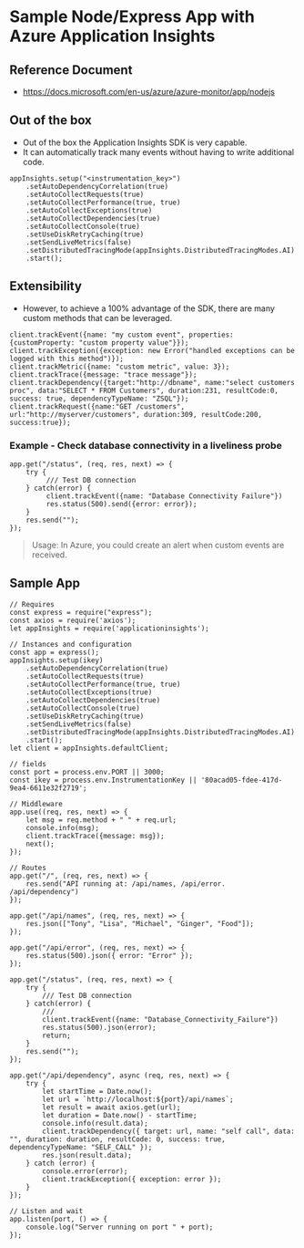 # Sample Node/Express App with Azure Application Insights

## Reference Document

- https://docs.microsoft.com/en-us/azure/azure-monitor/app/nodejs

## Out of the box

- Out of the box the Application Insights SDK is very capable.
- It can automatically track many events without having to write additional code.

```
appInsights.setup("<instrumentation_key>")
    .setAutoDependencyCorrelation(true)
    .setAutoCollectRequests(true)
    .setAutoCollectPerformance(true, true)
    .setAutoCollectExceptions(true)
    .setAutoCollectDependencies(true)
    .setAutoCollectConsole(true)
    .setUseDiskRetryCaching(true)
    .setSendLiveMetrics(false)
    .setDistributedTracingMode(appInsights.DistributedTracingModes.AI)
    .start();
```

## Extensibility

- However, to achieve a 100% advantage of the SDK, there are many custom methods that can be leveraged.

```
client.trackEvent({name: "my custom event", properties: {customProperty: "custom property value"}});
client.trackException({exception: new Error("handled exceptions can be logged with this method")});
client.trackMetric({name: "custom metric", value: 3});
client.trackTrace({message: "trace message"});
client.trackDependency({target:"http://dbname", name:"select customers proc", data:"SELECT * FROM Customers", duration:231, resultCode:0, success: true, dependencyTypeName: "ZSQL"});
client.trackRequest({name:"GET /customers", url:"http://myserver/customers", duration:309, resultCode:200, success:true});
```

### Example - Check database connectivity in a liveliness probe

```
app.get("/status", (req, res, next) => {
    try {
         /// Test DB connection
    } catch(error) {    
         client.trackEvent({name: "Database Connectivity Failure"})
         res.status(500).send({error: error});
    }
    res.send("");    
});
```` 

> Usage: In Azure, you could create an alert when custom events are received.

## Sample App

```
// Requires
const express = require("express");
const axios = require('axios');
let appInsights = require('applicationinsights');

// Instances and configuration
const app = express();
appInsights.setup(ikey)
    .setAutoDependencyCorrelation(true)
    .setAutoCollectRequests(true)
    .setAutoCollectPerformance(true, true)
    .setAutoCollectExceptions(true)
    .setAutoCollectDependencies(true)
    .setAutoCollectConsole(true)
    .setUseDiskRetryCaching(true)
    .setSendLiveMetrics(false)
    .setDistributedTracingMode(appInsights.DistributedTracingModes.AI)
    .start();
let client = appInsights.defaultClient;

// fields
const port = process.env.PORT || 3000;
const ikey = process.env.InstrumentationKey || '80acad05-fdee-417d-9ea4-6611e32f2719';

// Middleware
app.use((req, res, next) => {
    let msg = req.method + " " + req.url;
    console.info(msg);
    client.trackTrace({message: msg});
    next();
});

// Routes
app.get("/", (req, res, next) => {
    res.send("API running at: /api/names, /api/error. /api/dependency")
});

app.get("/api/names", (req, res, next) => {
    res.json(["Tony", "Lisa", "Michael", "Ginger", "Food"]);
});

app.get("/api/error", (req, res, next) => {
    res.status(500).json({ error: "Error" });
});

app.get("/status", (req, res, next) => {
    try {
        /// Test DB connection
    } catch(error) {
        ///
        client.trackEvent({name: "Database_Connectivity_Failure"})
        res.status(500).json(error);
        return;
    }
    res.send("");
});

app.get("/api/dependency", async (req, res, next) => {
    try {
        let startTime = Date.now();
        let url = `http://localhost:${port}/api/names`;
        let result = await axios.get(url);
        let duration = Date.now() - startTime;
        console.info(result.data);
        client.trackDependency({ target: url, name: "self call", data: "", duration: duration, resultCode: 0, success: true, dependencyTypeName: "SELF_CALL" });
        res.json(result.data);
    } catch (error) {
        console.error(error);
        client.trackException({ exception: error });
    }
});

// Listen and wait
app.listen(port, () => {
    console.log("Server running on port " + port);
});
```
